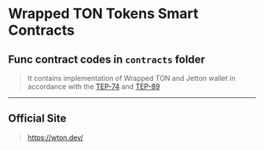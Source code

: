 # Wrapped TON Tokens Smart Contracts

## Func contract codes in `contracts` folder
> It contains implementation of Wrapped TON and Jetton wallet in accordance with the [TEP-74](https://github.com/ton-blockchain/TEPs/blob/master/text/0074-jettons-standard.md) and [TEP-89](https://github.com/ton-blockchain/TEPs/blob/master/text/0089-jetton-wallet-discovery.md)

---

## Official Site
> https://wton.dev/